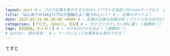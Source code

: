 ```yaml
---
layout: post # ← ブログ記事を表示するためのレイアウトを指定！Minimaテーマなら `post` があるはず！
title: "はじめてのJekyllブログ投稿だよ！超うれしい！" # ← 記事のタイトル！
date: 2025-05-29 06:30:00 +0900 # ← 記事の正確な投稿日時 (ファイル名の日付だけでもOKだけど、時間も指定できる)
categories: [ブログ, Jekyll, 日記] # ← カテゴリ分けしたい時に書く (複数OK！)
tags: [初投稿, わくわく] # ← タグも付けられるよ！ (複数OK！)
# author: 君の名前！ # ← テーマによっては著者名も表示できる！
---
```


てすと

